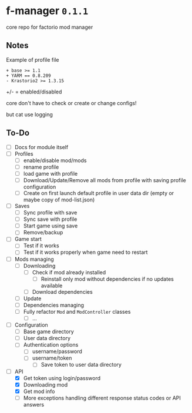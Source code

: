 # f-manager `0.1.1`

core repo for factorio mod manager

## Notes

Example of profile file
```
+ base >= 1.1
+ YARM == 0.8.209
- Krastorio2 >= 1.3.15
```
+/- = enabled/disabled

core don't have to check or create or change configs!

but cat use logging

## To-Do

- [ ] Docs for module itself
- [ ] Profiles
    - [ ] enable/disable mod/mods
    - [ ] rename profile
    - [ ] load game with profile
    - [ ] Download/Update/Remove all mods from profile with saving profile configuration
    - [ ] Create on first launch default profile in user data dir (empty or maybe copy of mod-list.json)
- [ ] Saves
    - [ ] Sync profile with save
    - [ ] Sync save with profile
    - [ ] Start game using save
    - [ ] Remove/backup
- [ ] Game start
    - [ ] Test if it works
    - [ ] Test if it works properly when game need to restart
- [ ] Mods managing
    - [ ] Downloading
        - [ ] Check if mod already installed
            - [ ] Reinstall only mod without dependencies if no updates available
        - [ ] Download dependencies
    - [ ] Update
    - [ ] Dependencies managing
    - [ ] Fully refactor ``Mod`` and ``ModController`` classes
        - [ ] ...
- [ ] Configuration
    - [ ] Base game directory
    - [ ] User data directory
    - [ ] Authentication options
        - [ ] username/password
        - [ ] username/token
            - [ ] Save token to user data directory
- [ ] API
    - [x] Get token using login/password
    - [x] Downloading mod
    - [x] Get mod info
    - [ ] More exceptions handling different response status codes or API answers
